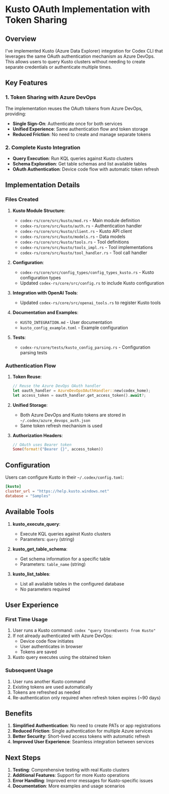 # Kusto OAuth Implementation with Token Sharing

## Overview

I've implemented Kusto (Azure Data Explorer) integration for Codex CLI that leverages the same OAuth authentication mechanism as Azure DevOps. This allows users to query Kusto clusters without needing to create separate credentials or authenticate multiple times.

## Key Features

### 1. Token Sharing with Azure DevOps

The implementation reuses the OAuth tokens from Azure DevOps, providing:
- **Single Sign-On**: Authenticate once for both services
- **Unified Experience**: Same authentication flow and token storage
- **Reduced Friction**: No need to create and manage separate tokens

### 2. Complete Kusto Integration

- **Query Execution**: Run KQL queries against Kusto clusters
- **Schema Exploration**: Get table schemas and list available tables
- **OAuth Authentication**: Device code flow with automatic token refresh

## Implementation Details

### Files Created

1. **Kusto Module Structure**:
   - `codex-rs/core/src/kusto/mod.rs` - Main module definition
   - `codex-rs/core/src/kusto/auth.rs` - Authentication handler
   - `codex-rs/core/src/kusto/client.rs` - Kusto API client
   - `codex-rs/core/src/kusto/models.rs` - Data models
   - `codex-rs/core/src/kusto/tools.rs` - Tool definitions
   - `codex-rs/core/src/kusto/tools_impl.rs` - Tool implementations
   - `codex-rs/core/src/kusto/tool_handler.rs` - Tool call handler

2. **Configuration**:
   - `codex-rs/core/src/config_types/config_types_kusto.rs` - Kusto configuration types
   - Updated `codex-rs/core/src/config.rs` to include Kusto configuration

3. **Integration with OpenAI Tools**:
   - Updated `codex-rs/core/src/openai_tools.rs` to register Kusto tools

4. **Documentation and Examples**:
   - `KUSTO_INTEGRATION.md` - User documentation
   - `kusto_config_example.toml` - Example configuration

5. **Tests**:
   - `codex-rs/core/tests/kusto_config_parsing.rs` - Configuration parsing tests

### Authentication Flow

1. **Token Reuse**:
   ```rust
   // Reuse the Azure DevOps OAuth handler
   let oauth_handler = AzureDevOpsOAuthHandler::new(codex_home);
   let access_token = oauth_handler.get_access_token().await?;
   ```

2. **Unified Storage**:
   - Both Azure DevOps and Kusto tokens are stored in `~/.codex/azure_devops_auth.json`
   - Same token refresh mechanism is used

3. **Authorization Headers**:
   ```rust
   // OAuth uses Bearer token
   Some(format!("Bearer {}", access_token))
   ```

## Configuration

Users can configure Kusto in their `~/.codex/config.toml`:

```toml
[kusto]
cluster_url = "https://help.kusto.windows.net"
database = "Samples"
```

## Available Tools

1. **kusto_execute_query**:
   - Execute KQL queries against Kusto clusters
   - Parameters: `query` (string)

2. **kusto_get_table_schema**:
   - Get schema information for a specific table
   - Parameters: `table_name` (string)

3. **kusto_list_tables**:
   - List all available tables in the configured database
   - No parameters required

## User Experience

### First Time Usage

1. User runs a Kusto command: `codex "query StormEvents from Kusto"`
2. If not already authenticated with Azure DevOps:
   - Device code flow initiates
   - User authenticates in browser
   - Tokens are saved
3. Kusto query executes using the obtained token

### Subsequent Usage

1. User runs another Kusto command
2. Existing tokens are used automatically
3. Tokens are refreshed as needed
4. Re-authentication only required when refresh token expires (~90 days)

## Benefits

1. **Simplified Authentication**: No need to create PATs or app registrations
2. **Reduced Friction**: Single authentication for multiple Azure services
3. **Better Security**: Short-lived access tokens with automatic refresh
4. **Improved User Experience**: Seamless integration between services

## Next Steps

1. **Testing**: Comprehensive testing with real Kusto clusters
2. **Additional Features**: Support for more Kusto operations
3. **Error Handling**: Improved error messages for Kusto-specific issues
4. **Documentation**: More examples and usage scenarios